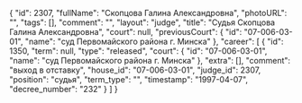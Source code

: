{
    "id": 2307,
    "fullName": "Скопцова Галина Александровна",
    "photoURL": "",
    "tags": [],
    "comment": "",
    "layout": "judge",
    "title": "Судья Скопцова Галина Александровна",
    "court": null,
    "previousCourt": {
        "id": "07-006-03-01",
        "name": "суд Первомайского района г. Минска"
    },
    "career": [
        {
            "id": 1350,
            "term": null,
            "type": "released",
            "court": {
                "id": "07-006-03-01",
                "name": "суд Первомайского района г. Минска"
            },
            "extra": [],
            "comment": "выход в отставку",
            "house_id": "07-006-03-01",
            "judge_id": 2307,
            "position": "судья",
            "term_type": "",
            "timestamp": "1997-04-07",
            "decree_number": "232"
        }
    ]
}
